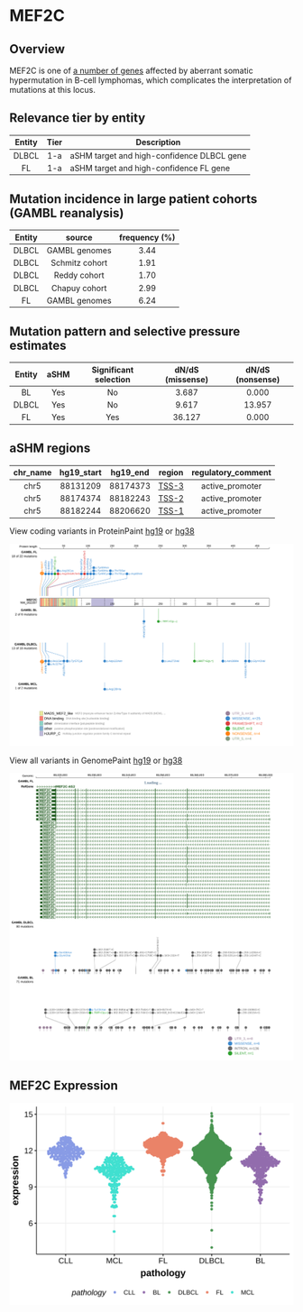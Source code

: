 # MEF2C
## Overview
MEF2C is one of [a number of genes](https://github.com/morinlab/LLMPP/wiki/ashm) affected by aberrant somatic hypermutation in B-cell lymphomas, which complicates the interpretation of mutations at this locus.

## Relevance tier by entity

|Entity|Tier|Description               |
|:------:|:----:|--------------------------|
|DLBCL |1-a | aSHM target and high-confidence DLBCL gene|
|FL    |1-a | aSHM target and high-confidence FL gene   |

## Mutation incidence in large patient cohorts (GAMBL reanalysis)

|Entity|source        |frequency (%)|
|:------:|:--------------:|:-------------:|
|DLBCL |GAMBL genomes |3.44         |
|DLBCL |Schmitz cohort|1.91         |
|DLBCL |Reddy cohort  |1.70         |
|DLBCL |Chapuy cohort |2.99         |
|FL    |GAMBL genomes |6.24         |

## Mutation pattern and selective pressure estimates

|Entity|aSHM|Significant selection|dN/dS (missense)|dN/dS (nonsense)|
|:------:|:----:|:---------------------:|:----------------:|:----------------:|
|BL    |Yes |No                   | 3.687          | 0.000          |
|DLBCL |Yes |No                   | 9.617          |13.957          |
|FL    |Yes |Yes                  |36.127          | 0.000          |

## aSHM regions

|chr_name|hg19_start|hg19_end|region                                                                                     |regulatory_comment|
|:--------:|:----------:|:--------:|:-------------------------------------------------------------------------------------------:|:------------------:|
|chr5    |88131209  |88174373|[TSS-3](https://genome.ucsc.edu/s/rdmorin/GAMBL%20hg19?position=chr5%3A88131209%2D88174373)|active_promoter   |
|chr5    |88174374  |88182243|[TSS-2](https://genome.ucsc.edu/s/rdmorin/GAMBL%20hg19?position=chr5%3A88174374%2D88182243)|active_promoter   |
|chr5    |88182244  |88206620|[TSS-1](https://genome.ucsc.edu/s/rdmorin/GAMBL%20hg19?position=chr5%3A88182244%2D88206620)|active_promoter   |


View coding variants in ProteinPaint [hg19](https://morinlab.github.io/LLMPP/GAMBL/MEF2C_protein.html)  or [hg38](https://morinlab.github.io/LLMPP/GAMBL/MEF2C_protein_hg38.html)

![image](images/proteinpaint/MEF2C_NM_002397.svg)

View all variants in GenomePaint [hg19](https://morinlab.github.io/LLMPP/GAMBL/MEF2C.html)  or [hg38](https://morinlab.github.io/LLMPP/GAMBL/MEF2C_hg38.html)

![image](images/proteinpaint/MEF2C.svg)
## MEF2C Expression
![image](images/gene_expression/MEF2C_by_pathology.svg)
